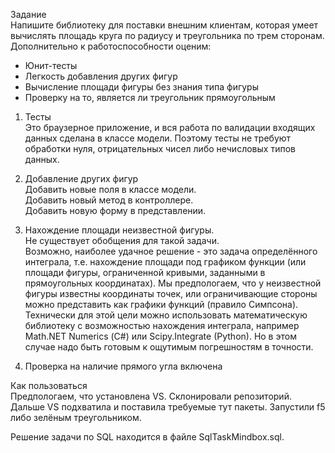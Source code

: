 Задание\
Напишите библиотеку для поставки внешним клиентам, 
которая умеет вычислять площадь круга по радиусу и треугольника 
по трем сторонам. Дополнительно к работоспособности оценим:
- Юнит-тесты                                                         
- Легкость добавления других фигур                                     
- Вычисление площади фигуры без знания типа фигуры 
- Проверку на то, является ли треугольник прямоугольным      



1. Тесты \
Это браузерное приложение, и вся работа по валидации входящих данных сделана в классе модели.
Поэтому тесты не требуют обработки нуля, отрицательных чисел либо нечисловых типов данных.

2. Добавление других фигур \
Добавить новые поля в классе модели.\
Добавить новый метод в контроллере.\
Добавить новую форму в представлении.

3. Нахождение площади неизвестной фигуры.\
Не существует обобщения для такой задачи. \
Возможно, наиболее удачное решение - это задача определённого интеграла, т.е.
нахождение площади под графиком функции (или площади фигуры, ограниченной кривыми, заданными в прямоугольных координатах).
Мы предпологаем, что у неизвестной фигуры известны координаты точек, или ограничивающие
стороны можно представить как графики функций (правило Симпсона). 
Технически для этой цели можно использовать математическую библиотеку с возможностью нахождения интеграла, например
Math.NET Numerics (С#) или Scipy.Integrate (Python). Но в этом случае надо быть готовым к ощутимым погрешностям в точности.

4. Проверка на наличие прямого угла включена



Как пользоваться\
Предпологаем, что установлена VS.
Склонировали репозиторий. Дальше VS подхватила и поставила требуемые тут пакеты.
Запустили f5 либо зелёным треугольником.




Решение задачи по SQL находится в файле SqlTaskMindbox.sql.

